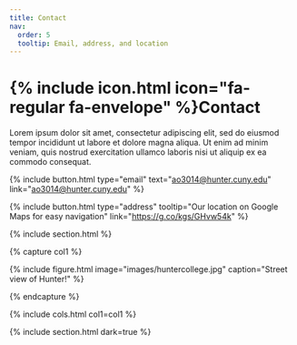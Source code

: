 ```yaml
---
title: Contact
nav:
  order: 5
  tooltip: Email, address, and location
---
```


# {% include icon.html icon="fa-regular fa-envelope" %}Contact

Lorem ipsum dolor sit amet, consectetur adipiscing elit, sed do eiusmod tempor
incididunt ut labore et dolore magna aliqua. Ut enim ad minim veniam, quis
nostrud exercitation ullamco laboris nisi ut aliquip ex ea commodo consequat.

{%
  include button.html
  type="email"
  text="ao3014@hunter.cuny.edu"
  link="ao3014@hunter.cuny.edu"
%}

{%
  include button.html
  type="address"
  tooltip="Our location on Google Maps for easy navigation"
  link="https://g.co/kgs/GHvw54k"
%}

{% include section.html %}

{% capture col1 %}

{%
  include figure.html
  image="images/huntercollege.jpg"
  caption="Street view of Hunter!"
%}

{% endcapture %}

{% include cols.html col1=col1 %}

{% include section.html dark=true %}
